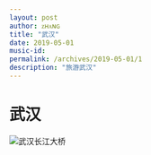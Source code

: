 ```yaml
---
layout: post
author: ᴢʜᴀɴɢ
title: "武汉"
date: 2019-05-01
music-id: 
permalink: /archives/2019-05-01/1
description: "旅游武汉"
---
```


# 武汉

![武汉长江大桥](https://aroucc.oss-cn-hangzhou.aliyuncs.com/images/e68c661d522abbfd557e5af1c1ddd2b.jpg)


